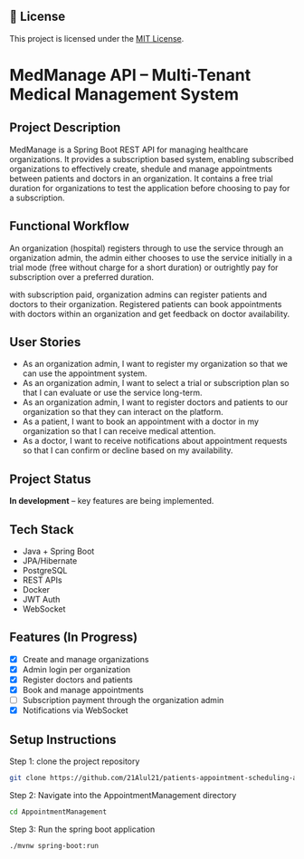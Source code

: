 ## 📖 License
This project is licensed under the [MIT License](./LICENSE).

# MedManage API – Multi-Tenant Medical Management System

## Project Description
MedManage is a Spring Boot REST API for managing healthcare organizations. It provides a subscription based system, enabling subscribed organizations to effectively create, shedule and manage appointments between patients and doctors in an organization. It contains a free trial duration for organizations to test the application before choosing to pay for a subscription. 

## Functional Workflow
An organization (hospital) registers through to use the service through an organization admin, the admin either chooses to use the service initially in a trial mode (free without charge for a short duration) or outrightly pay for subscription over a preferred duration.

with subscription paid, organization admins can register patients and doctors to their organization. Registered patients can book appointments with doctors within an organization and get feedback on doctor availability.

## User Stories
- As an organization admin, I want to register my organization so that we can use the appointment system.
- As an organization admin, I want to select a trial or subscription plan so that I can evaluate or use the service long-term.
- As an organization admin, I want to register doctors and patients to our organization so that they can interact on the platform.
- As a patient, I want to book an appointment with a doctor in my organization so that I can receive medical attention.
- As a doctor, I want to receive notifications about appointment requests so that I can confirm or decline based on my availability.


## Project Status
**In development** – key features are being implemented.

## Tech Stack
- Java + Spring Boot
- JPA/Hibernate
- PostgreSQL
- REST APIs
- Docker
- JWT Auth
- WebSocket

## Features (In Progress)
- [x] Create and manage organizations
- [x] Admin login per organization
- [x] Register doctors and patients
- [x] Book and manage appointments
- [ ] Subscription payment through the organization admin
- [x] Notifications via WebSocket

## Setup Instructions
Step 1: clone the project repository 
```bash
git clone https://github.com/21Alul21/patients-appointment-scheduling-api.git
```
Step 2: Navigate into the AppointmentManagement directory
```bash
cd AppointmentManagement
```

Step 3: Run the spring boot application 
```bash
./mvnw spring-boot:run
